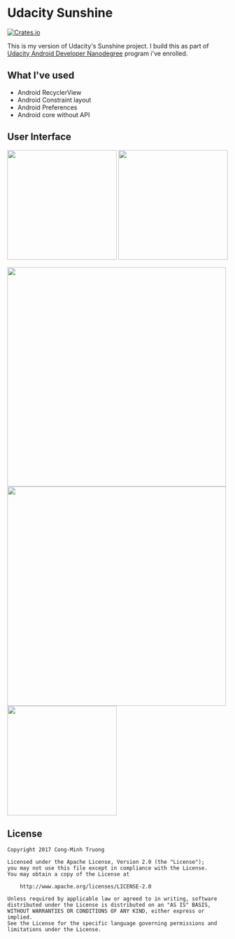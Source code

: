 # Udacity Sunshine

[![Crates.io](https://img.shields.io/crates/l/rustc-serialize.svg?maxAge=2592000)]()

This is my version of Udacity's Sunshine project. I build this as part of [Udacity Android Developer Nanodegree](https://eu.udacity.com/course/android-developer-nanodegree-by-google--nd801) program i've enrolled.

## What I've used

- Android RecyclerView
- Android Constraint layout
- Android Preferences
- Android core without API

## User Interface

<img src="../master/ui/1.jpg" width="250"> <img src="../master/ui/3.jpg" width="250">

<img src="../master/ui/2.jpg" width="500"> 

<img src="../master/ui/4.jpg" width="500">

<img src="../master/ui/5.jpg" width="250">

## License

    Copyright 2017 Cong-Minh Truong

    Licensed under the Apache License, Version 2.0 (the "License");
    you may not use this file except in compliance with the License.
    You may obtain a copy of the License at

        http://www.apache.org/licenses/LICENSE-2.0

    Unless required by applicable law or agreed to in writing, software
    distributed under the License is distributed on an "AS IS" BASIS,
    WITHOUT WARRANTIES OR CONDITIONS OF ANY KIND, either express or implied.
    See the License for the specific language governing permissions and
    limitations under the License.
